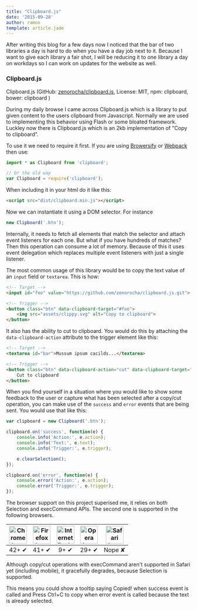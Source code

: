 ```yaml
---
title: "Clipboard.js"
date: '2015-09-28'
author: ramon
template: article.jade
---
```


After writing this blog for a few days now I noticed that the bar of two libraries a day is hard to do when you have a day job next to it.
Because I want to give each library a fair shot, I will be reducing it to one library a day on workdays so I can work on updates for the website as well.

### Clipboard.js

Clipboard.js (GitHub: [zenorocha/clipboard.js](https://github.com/zenorocha/clipboard.js), License: MIT, npm: clipboard, bower: clipboard )

During my daily browse I came across Clipboard.js which is a library to put given content to the users clipboard from Javascript.
Normally we are used to implementing this behavior using Flash or some bloated framework. Luckley now there is Clipboard.js which is an 2kb implementation of "Copy to clipboard".

To use it we need to require it first. If you are using [Browersify](http://browserify.org/) or [Webpack](https://webpack.github.io/) then use:

```javascript
import * as Clipboard from 'clipboard';

// Or the old way
var Clipboard = require('clipboard');
```
When including it in your html do it like this:

```html
<script src="dist/clipboard.min.js"></script>
```

Now we can instantiate it using a DOM selector. For instance

```javascript
new Clipboard('.btn');
```

Internally, it needs to fetch all elements that match the selector and attach event listeners for each one. But what if you have hundreds of matches? Then this operation can consume a lot of memory.
Because of this it uses event delegation which replaces multiple event listeners with just a single listener.

The most common usage of this library would be to copy the text value of an `input` field or `textarea`. This is how:

```html
<!-- Target -->
<input id="foo" value="https://github.com/zenorocha/clipboard.js.git">

<!-- Trigger -->
<button class="btn" data-clipboard-target="#foo">
    <img src="assets/clippy.svg" alt="Copy to clipboard">
</button>
```

It also has the ability to cut to clipboard. You would do this by attaching the `data-clipboard-action` attribute to the trigger element like this:

```html
<!-- Target -->
<textarea id="bar">Mussum ipsum cacilds...</textarea>

<!-- Trigger -->
<button class="btn" data-clipboard-action="cut" data-clipboard-target="#bar">
    Cut to clipboard
</button>
```
When you find yourself in a situation where you would like to show some feedback to the user or capture what has been selected after a copy/cut operation, you can make use of the `success` and `error` events that are being sent. You would use that like this:

```javascript
var clipboard = new Clipboard('.btn');

clipboard.on('success', function(e) {
    console.info('Action:', e.action);
    console.info('Text:', e.text);
    console.info('Trigger:', e.trigger);

    e.clearSelection();
});

clipboard.on('error', function(e) {
    console.error('Action:', e.action);
    console.error('Trigger:', e.trigger);
});
```
The browser support on this project superised me, it relies on both Selection and execCommand APIs. The second one is supported in the following browsers.

| <img src="http://zenorocha.github.io/clipboard.js/assets/images/chrome.png" style="width:auto; left: auto;" width="48px" height="48px" alt="Chrome logo"> | <img src="http://zenorocha.github.io/clipboard.js/assets/images/firefox.png" style="width:auto; left: auto;" width="48px" height="48px" alt="Firefox logo"> | <img src="http://zenorocha.github.io/clipboard.js/assets/images/ie.png" style="width:auto; left: auto;" width="48px" height="48px" alt="Internet Explorer logo"> | <img src="http://zenorocha.github.io/clipboard.js/assets/images/opera.png" style="width:auto; left: auto;" width="48px" height="48px" alt="Opera logo"> | <img src="http://zenorocha.github.io/clipboard.js/assets/images/safari.png" style="width:auto; left: auto;" width="48px" height="48px" alt="Safari logo"> |
|:---:|:---:|:---:|:---:|:---:|
| 42+ ✔ | 41+ ✔ | 9+ ✔ | 29+ ✔ | Nope ✘ |

Although copy/cut operations with execCommand aren't supported in Safari yet (including mobile), it gracefully degrades, because Selection is supported.

This means you could show a tooltip saying Copied! when success event is called and Press Ctrl+C to copy when error event is called because the text is already selected.
